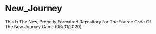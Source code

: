 # New_Journey
This Is The New, Properly Formatted Repository For The Source Code Of The New Journey Game.(06/01/2020)

